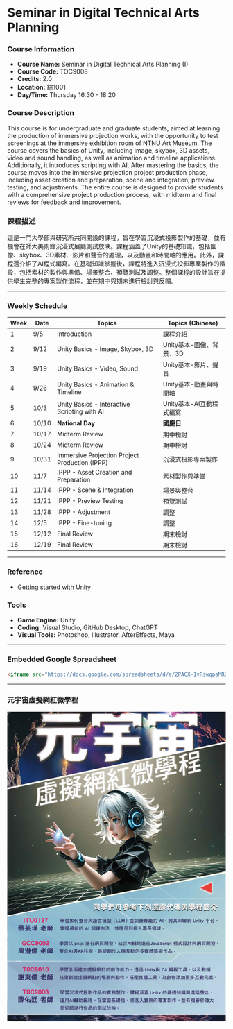 # Seminar in Digital Technical Arts Planning

### Course Information

- **Course Name:** Seminar in Digital Technical Arts Planning (I)  
- **Course Code:** TOC9008  
- **Credits:** 2.0  
- **Location:** 綜1001  
- **Day/Time:** Thursday 16:30 - 18:20  

### Course Description
This course is for undergraduate and graduate students, aimed at learning the production of immersive projection works, with the opportunity to test screenings at the immersive exhibition room of NTNU Art Museum. The course covers the basics of Unity, including image, skybox, 3D assets, video and sound handling, as well as animation and timeline applications. Additionally, it introduces scripting with AI. After mastering the basics, the course moves into the immersive projection project production phase, including asset creation and preparation, scene and integration, preview testing, and adjustments. The entire course is designed to provide students with a comprehensive project production process, with midterm and final reviews for feedback and improvement.

### 課程描述
這是一門大學部與研究所共同開設的課程，旨在學習沉浸式投影製作的基礎，並有機會在師大美術館沉浸式展廳測試放映。課程涵蓋了Unity的基礎知識，包括圖像、skybox、3D素材、影片和聲音的處理，以及動畫和時間軸的應用。此外，課程還介紹了AI程式編寫。在基礎知識掌握後，課程將進入沉浸式投影專案製作的階段，包括素材的製作與準備、場景整合、預覽測試及調整。整個課程的設計旨在提供學生完整的專案製作流程，並在期中與期末進行檢討與反饋。

---

### Weekly Schedule

| Week | Date  | Topics                                                                                  | Topics (Chinese)                                       |
|------|-------|------------------------------------------------------------------------------------------|--------------------------------------------------------|
| 1    | 9/5   | Introduction                                                                             | 課程介紹                                                |
| 2    | 9/12  | Unity Basics - Image, Skybox, 3D                                                          | Unity基本-圖像、背景、3D                                 |
| 3    | 9/19  | Unity Basics - Video, Sound                                                              | Unity基本-影片、聲音                                     |
| 4    | 9/26  | Unity Basics - Animation & Timeline                                                      | Unity基本-動畫與時間軸                                   |
| 5    | 10/3  | Unity Basics - Interactive Scripting with AI                                              | Unity基本-AI互動程式編寫                                 |
| 6    | 10/10 | **National Day**                                                                          | **國慶日**                                              |
| 7    | 10/17 | Midterm Review                                                                           | 期中檢討                                                |
| 8    | 10/24 | Midterm Review                                                                           | 期中檢討                                                |
| 9    | 10/31 | Immersive Projection Project Production (IPPP)                                            | 沉浸式投影專案製作                                       |
| 10   | 11/7  | IPPP - Asset Creation and Preparation                                                     | 素材製作與準備                                           |
| 11   | 11/14 | IPPP - Scene & Integration                                                                | 場景與整合                                               |
| 12   | 11/21 | IPPP - Preview Testing                                                                    | 預覽測試                                                |
| 13   | 11/28 | IPPP - Adjustment                                                                         | 調整                                                    |
| 14   | 12/5  | IPPP - Fine-tuning                                                                        | 調整                                                    |
| 15   | 12/12 | Final Review                                                                              | 期末檢討                                                |
| 16   | 12/19 | Final Review                                                                              | 期末檢討                                                |

---

### Reference

- [Getting started with Unity](https://unity.com/learn/get-started)

### Tools

- **Game Engine:** Unity
- **Coding:** Visual Studio, GitHub Desktop, ChatGPT
- **Visual Tools:** Photoshop, Illustrator, AfterEffects, Maya

---

### Embedded Google Spreadsheet

```html
<iframe src="https://docs.google.com/spreadsheets/d/e/2PACX-1vRswqpaMRDWoFGCZwJBKQEfFrvEfAwQlcCpjh_8VFF9_-1gSwm7XkKUfpuPpKolpOzcRbFjuaba7lhP/pubhtml?gid=582148438&single=true&widget=true&headers=false" width="640" height="480"></iframe>
```

---

### 元宇宙虛擬網紅微學程

![Imagine Poster](https://github.com/hsuehyt/NTNU11301/blob/main/ReadmeImages/Imagine_Poster_2.jpg)